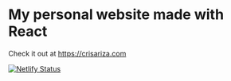 # My personal website made with React

Check it out at https://crisariza.com

[![Netlify Status](https://api.netlify.com/api/v1/badges/35dc2956-a8c0-4079-9397-ed00aa8ff775/deploy-status)](https://app.netlify.com/sites/crisariza/deploys)
